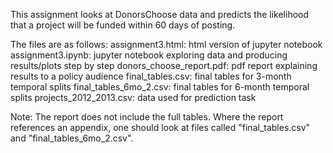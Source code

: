 This assignment looks at DonorsChoose data and predicts the likelihood that a project will be funded within 60 days of posting. 

The files are as follows:
assignment3.html: html version of jupyter notebook
assignment3.ipynb: jupyter notebook exploring data and producing results/plots step by step
donors_choose_report.pdf: pdf report explaining results to a policy audience
final_tables.csv: final tables for 3-month temporal splits
final_tables_6mo_2.csv: final tables for 6-month temporal splits
projects_2012_2013.csv: data used for prediction task

Note: The report does not include the full tables. Where the report references an appendix, one should look at files called "final_tables.csv" and "final_tables_6mo_2.csv".